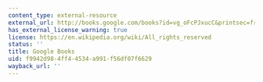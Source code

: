 ```yaml
---
content_type: external-resource
external_url: http://books.google.com/books?id=vg_oFcPJxucC&printsec=frontcover
has_external_license_warning: true
license: https://en.wikipedia.org/wiki/All_rights_reserved
status: ''
title: Google Books
uid: f9942d98-4ff4-4534-a991-f56df07f6629
wayback_url: ''
---
```

